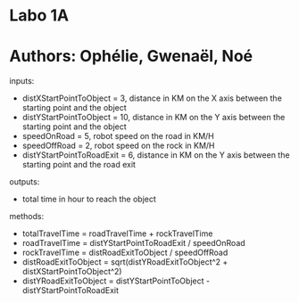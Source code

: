 # Labo 1A
# Authors: Ophélie, Gwenaël, Noé

inputs:
* distXStartPointToObject = 3, distance in KM on the X axis between the starting point and the object 
* distYStartPointToObject = 10, distance in KM on the Y axis between the starting point and the object 
* speedOnRoad = 5, robot speed on the road in KM/H 
* speedOffRoad = 2, robot speed on the rock in KM/H 
* distYStartPointToRoadExit = 6, distance in KM on the Y axis between the starting point and the road exit

outputs:
* total time in hour to reach the object

methods:
* totalTravelTime = roadTravelTime + rockTravelTime
* roadTravelTime = distYStartPointToRoadExit / speedOnRoad
* rockTravelTime = distRoadExitToObject / speedOffRoad
* distRoadExitToObject = sqrt(distYRoadExitToObject^2 + distXStartPointToObject^2)
* distYRoadExitToObject = distYStartPointToObject - distYStartPointToRoadExit

